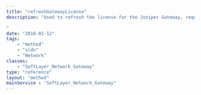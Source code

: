 ```yaml
---
title: "refreshGatewayLicense"
description: "Used to refresh the license for the Juniper Gateway, requires License readiness check has passed. 

"
date: "2018-02-12"
tags:
    - "method"
    - "sldn"
    - "Network"
classes:
    - "SoftLayer_Network_Gateway"
type: "reference"
layout: "method"
mainService : "SoftLayer_Network_Gateway"
---
```

